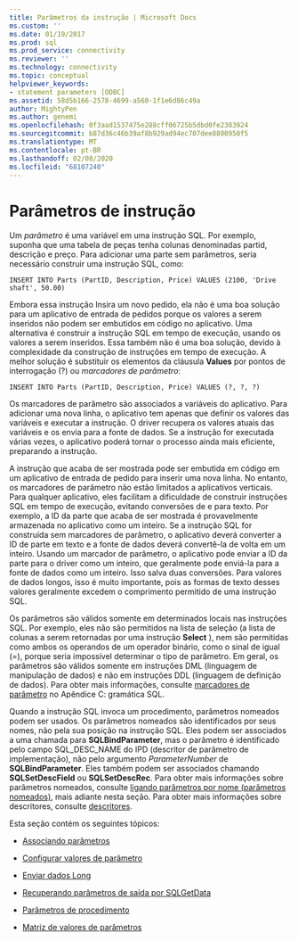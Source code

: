 ```yaml
---
title: Parâmetros da instrução | Microsoft Docs
ms.custom: ''
ms.date: 01/19/2017
ms.prod: sql
ms.prod_service: connectivity
ms.reviewer: ''
ms.technology: connectivity
ms.topic: conceptual
helpviewer_keywords:
- statement parameters [ODBC]
ms.assetid: 58d5b166-2578-4699-a560-1f1e6d86c49a
author: MightyPen
ms.author: genemi
ms.openlocfilehash: 0f3aad1537475e288cff06725b5dbd0fe2383924
ms.sourcegitcommit: b87d36c46b39af8b929ad94ec707dee8800950f5
ms.translationtype: MT
ms.contentlocale: pt-BR
ms.lasthandoff: 02/08/2020
ms.locfileid: "68107240"
---
```

# <a name="statement-parameters"></a>Parâmetros de instrução
Um *parâmetro* é uma variável em uma instrução SQL. Por exemplo, suponha que uma tabela de peças tenha colunas denominadas partid, descrição e preço. Para adicionar uma parte sem parâmetros, seria necessário construir uma instrução SQL, como:  
  
```  
INSERT INTO Parts (PartID, Description, Price) VALUES (2100, 'Drive shaft', 50.00)  
```  
  
 Embora essa instrução Insira um novo pedido, ela não é uma boa solução para um aplicativo de entrada de pedidos porque os valores a serem inseridos não podem ser embutidos em código no aplicativo. Uma alternativa é construir a instrução SQL em tempo de execução, usando os valores a serem inseridos. Essa também não é uma boa solução, devido à complexidade da construção de instruções em tempo de execução. A melhor solução é substituir os elementos da cláusula **Values** por pontos de interrogação (?) ou *marcadores de parâmetro*:  
  
```  
INSERT INTO Parts (PartID, Description, Price) VALUES (?, ?, ?)  
```  
  
 Os marcadores de parâmetro são associados a variáveis do aplicativo. Para adicionar uma nova linha, o aplicativo tem apenas que definir os valores das variáveis e executar a instrução. O driver recupera os valores atuais das variáveis e os envia para a fonte de dados. Se a instrução for executada várias vezes, o aplicativo poderá tornar o processo ainda mais eficiente, preparando a instrução.  
  
 A instrução que acaba de ser mostrada pode ser embutida em código em um aplicativo de entrada de pedido para inserir uma nova linha. No entanto, os marcadores de parâmetro não estão limitados a aplicativos verticais. Para qualquer aplicativo, eles facilitam a dificuldade de construir instruções SQL em tempo de execução, evitando conversões de e para texto. Por exemplo, a ID da parte que acaba de ser mostrada é provavelmente armazenada no aplicativo como um inteiro. Se a instrução SQL for construída sem marcadores de parâmetro, o aplicativo deverá converter a ID de parte em texto e a fonte de dados deverá convertê-la de volta em um inteiro. Usando um marcador de parâmetro, o aplicativo pode enviar a ID da parte para o driver como um inteiro, que geralmente pode enviá-la para a fonte de dados como um inteiro. Isso salva duas conversões. Para valores de dados longos, isso é muito importante, pois as formas de texto desses valores geralmente excedem o comprimento permitido de uma instrução SQL.  
  
 Os parâmetros são válidos somente em determinados locais nas instruções SQL. Por exemplo, eles não são permitidos na lista de seleção (a lista de colunas a serem retornadas por uma instrução **Select** ), nem são permitidas como ambos os operandos de um operador binário, como o sinal de igual (=), porque seria impossível determinar o tipo de parâmetro. Em geral, os parâmetros são válidos somente em instruções DML (linguagem de manipulação de dados) e não em instruções DDL (linguagem de definição de dados). Para obter mais informações, consulte [marcadores de parâmetro](../../../odbc/reference/appendixes/parameter-markers.md) no Apêndice C: gramática SQL.  
  
 Quando a instrução SQL invoca um procedimento, parâmetros nomeados podem ser usados. Os parâmetros nomeados são identificados por seus nomes, não pela sua posição na instrução SQL. Eles podem ser associados a uma chamada para **SQLBindParameter**, mas o parâmetro é identificado pelo campo SQL_DESC_NAME do IPD (descritor de parâmetro de implementação), não pelo argumento *ParameterNumber* de **SQLBindParameter**. Eles também podem ser associados chamando **SQLSetDescField** ou **SQLSetDescRec**. Para obter mais informações sobre parâmetros nomeados, consulte [ligando parâmetros por nome (parâmetros nomeados)](../../../odbc/reference/develop-app/binding-parameters-by-name-named-parameters.md), mais adiante nesta seção. Para obter mais informações sobre descritores, consulte [descritores](../../../odbc/reference/develop-app/descriptors.md).  
  
 Esta seção contém os seguintes tópicos:  
  
-   [Associando parâmetros](../../../odbc/reference/develop-app/binding-parameters-odbc.md)  
  
-   [Configurar valores de parâmetro](../../../odbc/reference/develop-app/setting-parameter-values.md)  
  
-   [Enviar dados Long](../../../odbc/reference/develop-app/sending-long-data.md)  
  
-   [Recuperando parâmetros de saída por SQLGetData](../../../odbc/reference/develop-app/retrieving-output-parameters-using-sqlgetdata.md)  
  
-   [Parâmetros de procedimento](../../../odbc/reference/develop-app/procedure-parameters.md)  
  
-   [Matriz de valores de parâmetros](../../../odbc/reference/develop-app/arrays-of-parameter-values.md)
